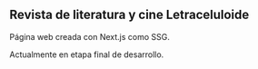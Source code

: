 ## Revista de literatura y cine Letraceluloide
Página web creada con Next.js como SSG.

Actualmente en etapa final de desarrollo.

